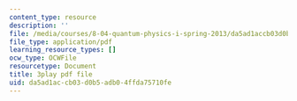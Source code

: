 ```yaml
---
content_type: resource
description: ''
file: /media/courses/8-04-quantum-physics-i-spring-2013/da5ad1accb03d0b5adb04ffda75710fe_lZ3bPUKo5zc.pdf
file_type: application/pdf
learning_resource_types: []
ocw_type: OCWFile
resourcetype: Document
title: 3play pdf file
uid: da5ad1ac-cb03-d0b5-adb0-4ffda75710fe
---
```

